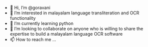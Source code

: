 - 👋 Hi, I’m @goravani
- 👀 I’m interested in malayalam language transliteration and OCR functionality
- 🌱 I’m currently learning python
- 💞️ I’m looking to collaborate on anyone who is willing to share the expertise to build a malayalam language OCR software
- 📫 How to reach me ...

<!---
goravani/goravani is a ✨ special ✨ repository because its `README.md` (this file) appears on your GitHub profile.
You can click the Preview link to take a look at your changes.
--->
